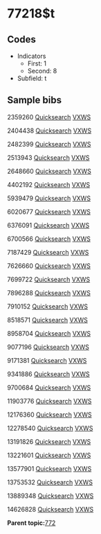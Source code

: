 # 77218$t

## Codes

-   Indicators
    -   First: 1
    -   Second: 8
-   Subfield: t

## Sample bibs

2359260 [Quicksearch](https://search.library.yale.edu/catalog/2359260) [VXWS](http://prodorbis.library.yale.edu:7014/vxws/GetHoldingsService?bibId=2359260)

2404438 [Quicksearch](https://search.library.yale.edu/catalog/2404438) [VXWS](http://prodorbis.library.yale.edu:7014/vxws/GetHoldingsService?bibId=2404438)

2482399 [Quicksearch](https://search.library.yale.edu/catalog/2482399) [VXWS](http://prodorbis.library.yale.edu:7014/vxws/GetHoldingsService?bibId=2482399)

2513943 [Quicksearch](https://search.library.yale.edu/catalog/2513943) [VXWS](http://prodorbis.library.yale.edu:7014/vxws/GetHoldingsService?bibId=2513943)

2648660 [Quicksearch](https://search.library.yale.edu/catalog/2648660) [VXWS](http://prodorbis.library.yale.edu:7014/vxws/GetHoldingsService?bibId=2648660)

4402192 [Quicksearch](https://search.library.yale.edu/catalog/4402192) [VXWS](http://prodorbis.library.yale.edu:7014/vxws/GetHoldingsService?bibId=4402192)

5939479 [Quicksearch](https://search.library.yale.edu/catalog/5939479) [VXWS](http://prodorbis.library.yale.edu:7014/vxws/GetHoldingsService?bibId=5939479)

6020677 [Quicksearch](https://search.library.yale.edu/catalog/6020677) [VXWS](http://prodorbis.library.yale.edu:7014/vxws/GetHoldingsService?bibId=6020677)

6376091 [Quicksearch](https://search.library.yale.edu/catalog/6376091) [VXWS](http://prodorbis.library.yale.edu:7014/vxws/GetHoldingsService?bibId=6376091)

6700566 [Quicksearch](https://search.library.yale.edu/catalog/6700566) [VXWS](http://prodorbis.library.yale.edu:7014/vxws/GetHoldingsService?bibId=6700566)

7187429 [Quicksearch](https://search.library.yale.edu/catalog/7187429) [VXWS](http://prodorbis.library.yale.edu:7014/vxws/GetHoldingsService?bibId=7187429)

7626660 [Quicksearch](https://search.library.yale.edu/catalog/7626660) [VXWS](http://prodorbis.library.yale.edu:7014/vxws/GetHoldingsService?bibId=7626660)

7699722 [Quicksearch](https://search.library.yale.edu/catalog/7699722) [VXWS](http://prodorbis.library.yale.edu:7014/vxws/GetHoldingsService?bibId=7699722)

7896288 [Quicksearch](https://search.library.yale.edu/catalog/7896288) [VXWS](http://prodorbis.library.yale.edu:7014/vxws/GetHoldingsService?bibId=7896288)

7910152 [Quicksearch](https://search.library.yale.edu/catalog/7910152) [VXWS](http://prodorbis.library.yale.edu:7014/vxws/GetHoldingsService?bibId=7910152)

8518571 [Quicksearch](https://search.library.yale.edu/catalog/8518571) [VXWS](http://prodorbis.library.yale.edu:7014/vxws/GetHoldingsService?bibId=8518571)

8958704 [Quicksearch](https://search.library.yale.edu/catalog/8958704) [VXWS](http://prodorbis.library.yale.edu:7014/vxws/GetHoldingsService?bibId=8958704)

9077196 [Quicksearch](https://search.library.yale.edu/catalog/9077196) [VXWS](http://prodorbis.library.yale.edu:7014/vxws/GetHoldingsService?bibId=9077196)

9171381 [Quicksearch](https://search.library.yale.edu/catalog/9171381) [VXWS](http://prodorbis.library.yale.edu:7014/vxws/GetHoldingsService?bibId=9171381)

9341886 [Quicksearch](https://search.library.yale.edu/catalog/9341886) [VXWS](http://prodorbis.library.yale.edu:7014/vxws/GetHoldingsService?bibId=9341886)

9700684 [Quicksearch](https://search.library.yale.edu/catalog/9700684) [VXWS](http://prodorbis.library.yale.edu:7014/vxws/GetHoldingsService?bibId=9700684)

11903776 [Quicksearch](https://search.library.yale.edu/catalog/11903776) [VXWS](http://prodorbis.library.yale.edu:7014/vxws/GetHoldingsService?bibId=11903776)

12176360 [Quicksearch](https://search.library.yale.edu/catalog/12176360) [VXWS](http://prodorbis.library.yale.edu:7014/vxws/GetHoldingsService?bibId=12176360)

12278540 [Quicksearch](https://search.library.yale.edu/catalog/12278540) [VXWS](http://prodorbis.library.yale.edu:7014/vxws/GetHoldingsService?bibId=12278540)

13191826 [Quicksearch](https://search.library.yale.edu/catalog/13191826) [VXWS](http://prodorbis.library.yale.edu:7014/vxws/GetHoldingsService?bibId=13191826)

13221601 [Quicksearch](https://search.library.yale.edu/catalog/13221601) [VXWS](http://prodorbis.library.yale.edu:7014/vxws/GetHoldingsService?bibId=13221601)

13577901 [Quicksearch](https://search.library.yale.edu/catalog/13577901) [VXWS](http://prodorbis.library.yale.edu:7014/vxws/GetHoldingsService?bibId=13577901)

13753532 [Quicksearch](https://search.library.yale.edu/catalog/13753532) [VXWS](http://prodorbis.library.yale.edu:7014/vxws/GetHoldingsService?bibId=13753532)

13889348 [Quicksearch](https://search.library.yale.edu/catalog/13889348) [VXWS](http://prodorbis.library.yale.edu:7014/vxws/GetHoldingsService?bibId=13889348)

14626828 [Quicksearch](https://search.library.yale.edu/catalog/14626828) [VXWS](http://prodorbis.library.yale.edu:7014/vxws/GetHoldingsService?bibId=14626828)

**Parent topic:**[772](../../tags/772/772.md)


